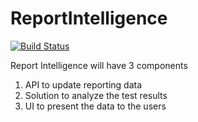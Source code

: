 # ReportIntelligence

[![Build Status](https://travis-ci.org/varadha2k/ReportIntellligence.svg?branch=master)](https://travis-ci.org/varadha2k/ReportIntellligence)

Report Intelligence will have 3 components
1. API to update reporting data
2. Solution to analyze the test results
3. UI to present the data to the users